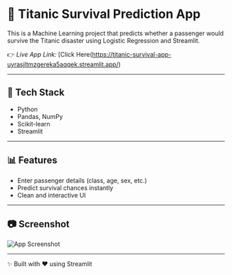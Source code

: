 # 🚢 Titanic Survival Prediction App

This is a Machine Learning project that predicts whether a passenger would survive the Titanic disaster using Logistic Regression and Streamlit.

👉 *Live App Link:* [Click Here(https://titanic-survival-app-uyrasjltmzgereka5aqqek.streamlit.app/)

---

## 🔧 Tech Stack
- Python
- Pandas, NumPy
- Scikit-learn
- Streamlit

---

## 📊 Features
- Enter passenger details (class, age, sex, etc.)
- Predict survival chances instantly
- Clean and interactive UI

---

## 📷 Screenshot
![App Screenshot](link-to-screenshot-if-you-upload-one)

---
✨ Built with ❤ using Streamlit
